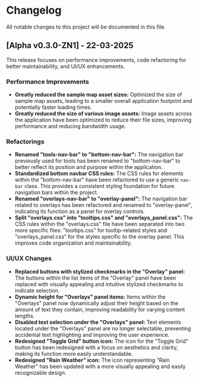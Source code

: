 # Changelog

All notable changes to this project will be documented in this file.

## [Alpha v0.3.0-ZN1] - 22-03-2025

This release focuses on performance improvements, code refactoring for better maintainability, and UI/UX enhancements.

### Performance Improvements

* **Greatly reduced the sample map asset sizes:** Optimized the size of sample map assets, leading to a smaller overall application footprint and potentially faster loading times.
* **Greatly reduced the size of various image assets:** Image assets across the application have been optimized to reduce their file sizes, improving performance and reducing bandwidth usage.

### Refactorings

* **Renamed "tools-nav-bar" to "bottom-nav-bar":** The navigation bar previously used for tools has been renamed to "bottom-nav-bar" to better reflect its position and purpose within the application.
* **Standardized bottom navbar CSS rules:** The CSS rules for elements within the "bottom-nav-bar" have been refactored to use a generic `nav-bar` class. This provides a consistent styling foundation for future navigation bars within the project.
* **Renamed "overlays-nav-bar" to "overlay-panel":** The navigation bar related to overlays has been refactored and renamed to "overlay-panel", indicating its function as a panel for overlay controls.
* **Split "overlays.css" into "tooltips.css" and "overlays_panel.css":** The CSS rules within the "overlays.css" file have been separated into two more specific files: "tooltips.css" for tooltip-related styles and "overlays_panel.css" for the styles specific to the overlay panel. This improves code organization and maintainability.

### UI/UX Changes

* **Replaced buttons with stylized checkmarks in the "Overlay" panel:** The buttons within the list items of the "Overlay" panel have been replaced with visually appealing and intuitive stylized checkmarks to indicate selection.
* **Dynamic height for "Overlays" panel items:** Items within the "Overlays" panel now dynamically adjust their height based on the amount of text they contain, improving readability for varying content lengths.
* **Disabled text selection under the "Overlays" panel:** Text elements located under the "Overlays" panel are no longer selectable, preventing accidental text highlighting and improving the user experience.
* **Redesigned "Toggle Grid" button icon:** The icon for the "Toggle Grid" button has been redesigned with a focus on aesthetics and clarity, making its function more easily understandable.
* **Redesigned "Rain Weather" icon:** The icon representing "Rain Weather" has been updated with a more visually appealing and easily recognizable design.